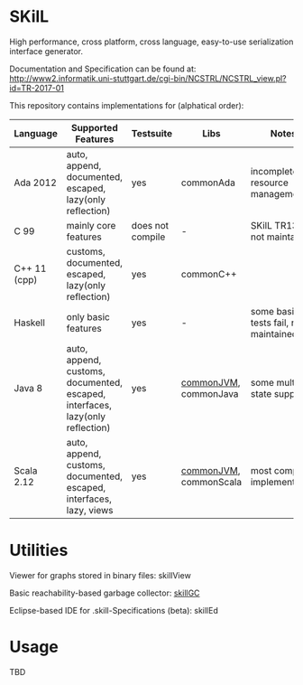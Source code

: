SKilL
=====

High performance, cross platform, cross language, easy-to-use serialization interface generator.

Documentation and Specification can be found at:
http://www2.informatik.uni-stuttgart.de/cgi-bin/NCSTRL/NCSTRL_view.pl?id=TR-2017-01


This repository contains implementations for (alphatical order):

Language|Supported Features|Testsuite|Libs|Notes
-------|------------------|---------|----|-----
Ada 2012 |auto, append, documented, escaped, lazy(only reflection)| yes |commonAda| incomplete resource management
C 99 |mainly core features| does not compile | - | SKilL TR13, not maintained
C++ 11 (cpp) |customs, documented, escaped, lazy(only reflection)| yes | commonC++ | 
Haskell | only basic features | yes | - | some basic tests fail, not maintained
Java 8 |auto, append, customs, documented, escaped, interfaces, lazy(only reflection)| yes | [commonJVM](https://github.com/skill-lang/jvmCommon), commonJava | some multi-state support
Scala 2.12 |auto, append, customs, documented, escaped, interfaces, lazy, views| yes | [commonJVM](https://github.com/skill-lang/jvmCommon), commonScala | most complete implementation


Utilities
=========

Viewer for graphs stored in binary files: skillView

Basic reachability-based garbage collector: [skillGC](https://github.com/skill-lang/skillGC)

Eclipse-based IDE for .skill-Specifications (beta): skillEd


Usage
=====

TBD
